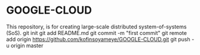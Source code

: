 # GOOGLE-CLOUD
This repository, is for creating large-scale distributed system-of-systems (SoS).
git init
git add README.md
git commit -m "first commit"
git remote add origin https://github.com/kofinsoyameye/GOOGLE-CLOUD.git
git push -u origin master
